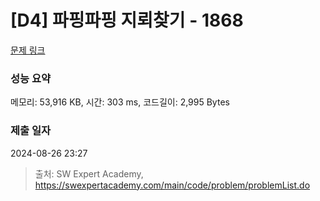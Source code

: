# [D4] 파핑파핑 지뢰찾기 - 1868 

[문제 링크](https://swexpertacademy.com/main/code/problem/problemDetail.do?contestProbId=AV5LwsHaD1MDFAXc) 

### 성능 요약

메모리: 53,916 KB, 시간: 303 ms, 코드길이: 2,995 Bytes

### 제출 일자

2024-08-26 23:27



> 출처: SW Expert Academy, https://swexpertacademy.com/main/code/problem/problemList.do